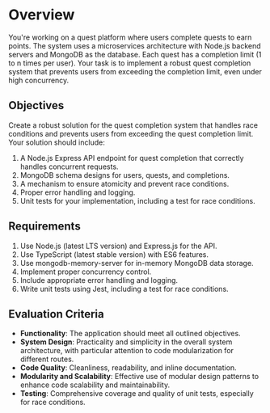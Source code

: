 # Overview

You're working on a quest platform where users complete quests to earn points. The system uses a microservices architecture with Node.js backend servers and MongoDB as the database. Each quest has a completion limit (1 to n times per user). Your task is to implement a robust quest completion system that prevents users from exceeding the completion limit, even under high concurrency.

## Objectives

Create a robust solution for the quest completion system that handles race conditions and prevents users from exceeding the quest completion limit. Your solution should include:

1. A Node.js Express API endpoint for quest completion that correctly handles concurrent requests.
2. MongoDB schema designs for users, quests, and completions.
3. A mechanism to ensure atomicity and prevent race conditions.
4. Proper error handling and logging.
5. Unit tests for your implementation, including a test for race conditions.

## Requirements

1. Use Node.js (latest LTS version) and Express.js for the API.
2. Use TypeScript (latest stable version) with ES6 features.
3. Use mongodb-memory-server for in-memory MongoDB data storage.
4. Implement proper concurrency control.
5. Include appropriate error handling and logging.
6. Write unit tests using Jest, including a test for race conditions.

## Evaluation Criteria

- **Functionality**: The application should meet all outlined objectives.
- **System Design**: Practicality and simplicity in the overall system architecture, with particular attention to code modularization for different routes.
- **Code Quality**: Cleanliness, readability, and inline documentation.
- **Modularity and Scalability**: Effective use of modular design patterns to enhance code scalability and maintainability.
- **Testing**: Comprehensive coverage and quality of unit tests, especially for race conditions.
